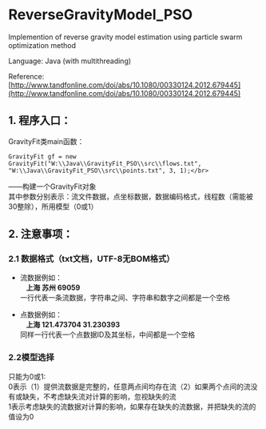 # ReverseGravityModel_PSO
Implemention of reverse gravity model estimation using particle swarm optimization method

Language: Java (with multithreading)<br>

Reference: [http://www.tandfonline.com/doi/abs/10.1080/00330124.2012.679445](http://www.tandfonline.com/doi/abs/10.1080/00330124.2012.679445)

## 1. 程序入口：
GravityFit类main函数：</br>

	GravityFit gf = new GravityFit("W:\\Java\\GravityFit_PSO\\src\\flows.txt", "W:\\Java\\GravityFit_PSO\\src\\points.txt", 3, 1);</br>
	
   ——构建一个GravityFit对象</br>
   其中参数分别表示：流文件数据，点坐标数据，数据编码格式，线程数（需能被30整除），所用模型（0或1）</br>


## 2. 注意事项：
### 2.1 数据格式（txt文档，UTF-8无BOM格式）
- 流数据例如：</br>
    **上海 苏州 69059**</br>
一行代表一条流数据，字符串之间、字符串和数字之间都是一个空格</br>
       
- 点数据例如：</br>
    **上海 121.473704 31.230393**</br>
同样一行代表一个点数据ID及其坐标，中间都是一个空格</br>

### 2.2模型选择
只能为0或1:</br>
    0表示（1）提供流数据是完整的，任意两点间均存在流（2）如果两个点间的流没有或缺失，不考虑缺失流对计算的影响，忽视缺失的流</br>
    1表示考虑缺失的流数据对计算的影响，如果存在缺失的流数据，并把缺失的流的值设为0</br>
